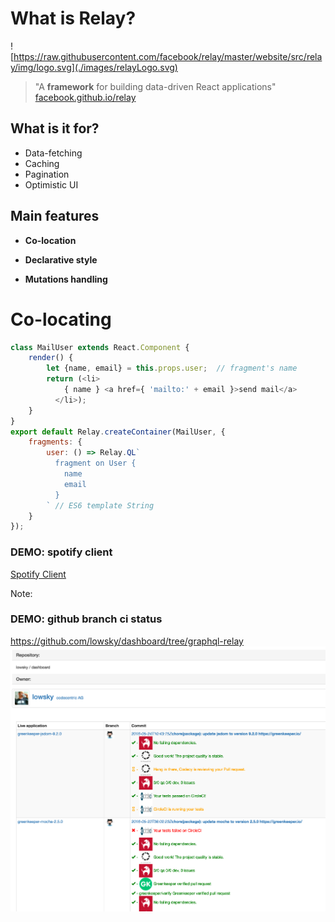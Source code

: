 # What is Relay?
![https://raw.githubusercontent.com/facebook/relay/master/website/src/relay/img/logo.svg](./images/relayLogo.svg)  <!-- .element: style="height:12em" -->


> "A **framework** for building data-driven React applications"
> [facebook.github.io/relay](http://facebook.github.io/relay)


## What is it for?

* Data-fetching
* Caching
* Pagination
* Optimistic UI


## Main features
* **Co-location**

* **Declarative style**

* **Mutations handling**


# Co-locating
```javascript
class MailUser extends React.Component {
    render() {
        let {name, email} = this.props.user;  // fragment's name
        return (<li>
            { name } <a href={ 'mailto:' + email }>send mail</a>
          </li>);
    }
}
export default Relay.createContainer(MailUser, {
    fragments: {
        user: () => Relay.QL`
          fragment on User {
            name
            email
          }
        ` // ES6 template String
    }
});
```


### DEMO: spotify client

<a href="http://localhost:3000/playlists" data-preview-link="true">Spotify Client</a>


Note:
### DEMO: github branch ci status
https://github.com/lowsky/dashboard/tree/graphql-relay
![Dashboard-Demo-Screenshot](images/dashboard-branches.png)
